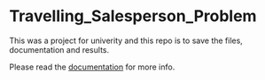 # Travelling_Salesperson_Problem

This was a project for univerity and this repo is to save the files, documentation and results.

Please read the [documentation](https://github.com/TimAmadeoSobania/Travelling_Salesperson_Problem/blob/master/doc/doc.md) for more info.
